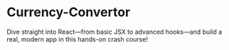 # Currency-Convertor
Dive straight into React—from basic JSX to advanced hooks—and build a real, modern app in this hands-on crash course!
